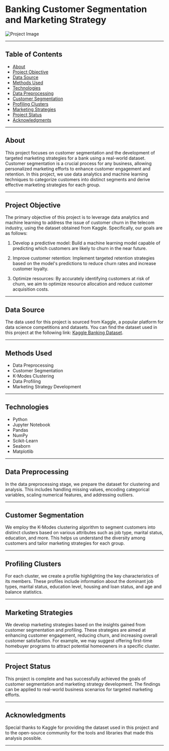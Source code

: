 # Banking Customer Segmentation and Marketing Strategy

![Project Image]([insert_image_url_here](https://www.google.com/url?sa=i&url=https%3A%2F%2Fglobal.hitachi-solutions.com%2Fblog%2Fcustomer-segmentation-in-banking%2F&psig=AOvVaw1m3qHBGCd9YzJJ4jxpQZfL&ust=1697632716169000&source=images&cd=vfe&opi=89978449&ved=0CBEQjRxqFwoTCPDjmu6M_YEDFQAAAAAdAAAAABAE))

---

## Table of Contents

- [About](#about)
- [Project Objective](#project-objective)
- [Data Source](#data-source)
- [Methods Used](#methods-used)
- [Technologies](#technologies)
- [Data Preprocessing](#data-preprocessing)
- [Customer Segmentation](#customer-segmentation)
- [Profiling Clusters](#profiling-clusters)
- [Marketing Strategies](#marketing-strategies)
- [Project Status](#project-status)
- [Acknowledgments](#acknowledgments)

---

## About

This project focuses on customer segmentation and the development of targeted marketing strategies for a bank using a real-world dataset. Customer segmentation is a crucial process for any business, allowing personalized marketing efforts to enhance customer engagement and retention. In this project, we use data analytics and machine learning techniques to categorize customers into distinct segments and derive effective marketing strategies for each group.

---

## Project Objective

The primary objective of this project is to leverage data analytics and machine learning to address the issue of customer churn in the telecom industry, using the dataset obtained from Kaggle. Specifically, our goals are as follows:

1. Develop a predictive model: Build a machine learning model capable of predicting which customers are likely to churn in the near future.

2. Improve customer retention: Implement targeted retention strategies based on the model's predictions to reduce churn rates and increase customer loyalty.

3. Optimize resources: By accurately identifying customers at risk of churn, we aim to optimize resource allocation and reduce customer acquisition costs.

---

## Data Source

The data used for this project is sourced from Kaggle, a popular platform for data science competitions and datasets. You can find the dataset used in this project at the following link: [Kaggle Banking Dataset](https://www.kaggle.com/datasets/prakharrathi25/banking-dataset-marketing-targets/data).

---

## Methods Used

- Data Preprocessing
- Customer Segmentation
- K-Modes Clustering
- Data Profiling
- Marketing Strategy Development

---

## Technologies

- Python
- Jupyter Notebook
- Pandas
- NumPy
- Scikit-Learn
- Seaborn
- Matplotlib

---

## Data Preprocessing

In the data preprocessing stage, we prepare the dataset for clustering and analysis. This includes handling missing values, encoding categorical variables, scaling numerical features, and addressing outliers.

---

## Customer Segmentation

We employ the K-Modes clustering algorithm to segment customers into distinct clusters based on various attributes such as job type, marital status, education, and more. This helps us understand the diversity among customers and tailor marketing strategies for each group.

---

## Profiling Clusters

For each cluster, we create a profile highlighting the key characteristics of its members. These profiles include information about the dominant job types, marital status, education level, housing and loan status, and age and balance statistics.

---

## Marketing Strategies

We develop marketing strategies based on the insights gained from customer segmentation and profiling. These strategies are aimed at enhancing customer engagement, reducing churn, and increasing overall customer satisfaction. For example, we may suggest offering first-time homebuyer programs to attract potential homeowners in a specific cluster.

---

## Project Status

This project is complete and has successfully achieved the goals of customer segmentation and marketing strategy development. The findings can be applied to real-world business scenarios for targeted marketing efforts.

---

## Acknowledgments

Special thanks to Kaggle for providing the dataset used in this project and to the open-source community for the tools and libraries that made this analysis possible.

---

